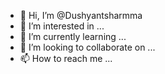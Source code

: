 - 👋 Hi, I’m @Dushyantsharmma
- 👀 I’m interested in ...
- 🌱 I’m currently learning ...
- 💞️ I’m looking to collaborate on ...
- 📫 How to reach me ...

<!---
Dushyantsharmma/Dushyantsharmma is a ✨ special ✨ repository because its `README.md` (this file) appears on your GitHub profile.
You can click the Preview link to take a look at your changes.
--->
